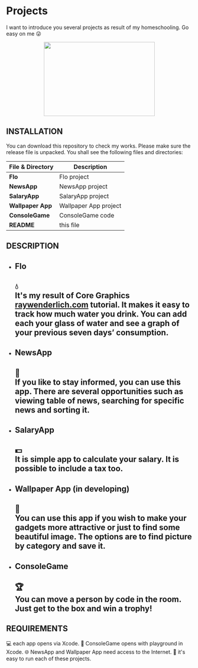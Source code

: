 # Projects
I want to introduce you several projects as result of my homeschooling. Go easy on me :stuck_out_tongue_winking_eye:
<div align="center">
   <img src="http://giphygifs.s3.amazonaws.com/media/eYilisUwipOEM/giphy.gif" width="300" height="200" style="border:2px solild"/>
</div>

## INSTALLATION
You can download this repository to check my works.
Please make sure the release file is unpacked. You shall see the following files and directories:

| File & Directory | Description |
| --- | --- |
| **Flo** | Flo project |
| **NewsApp** | NewsApp project |
| **SalaryApp** | SalaryApp project |
| **Wallpaper App** | Wallpaper App project |
| **ConsoleGame** | ConsoleGame code |
| **README** | this file |

## DESCRIPTION
- Flo
   --------------------------------------------------------------------------------------------------------------------------
   :droplet:                                                                                                       
   It's my result of Core Graphics [raywenderlich.com](https://www.raywenderlich.com/411-core-graphics-tutorial-part-1-getting-started) tutorial. It makes it easy to track how much water you drink. You can add each your glass of water and see a graph of your previous seven days’ consumption.
   --------------------------------------------------------------------------------------------------------------------------

- NewsApp
   --------------------------------------------------------------------------------------------------------------------------
   :newspaper:                                                                                                              
   If you like to stay informed, you can use this app. There are several opportunities such as viewing table of news, searching for specific news and sorting it.                                                                              
   --------------------------------------------------------------------------------------------------------------------------

- SalaryApp
   --------------------------------------------------------------------------------------------------------------------------
   :dollar:                                                                                                                
   It is simple app to calculate your salary. It is possible to include a tax too.                                          
   --------------------------------------------------------------------------------------------------------------------------
  
- Wallpaper App (in developing)
   --------------------------------------------------------------------------------------------------------------------------
   :sunrise_over_mountains:                                                                                           
   You can use this app if you wish to make your gadgets more attractive or just to find some beautiful image. The options are to find picture by category and save it.                                                           
   --------------------------------------------------------------------------------------------------------------------------

- ConsoleGame
   --------------------------------------------------------------------------------------------------------------------------
   :trophy:                                                                                                                 
   You can move a person by code in the room. Just get to the box and win a trophy!                                         
   --------------------------------------------------------------------------------------------------------------------------
   
## REQUIREMENTS
:computer: each app opens via Xcode.
:white_square_button: ConsoleGame opens with playground in Xcode.
:globe_with_meridians: NewsApp and Wallpaper App need access to the Internet.
:see_no_evil: it's easy to run each of these projects.
